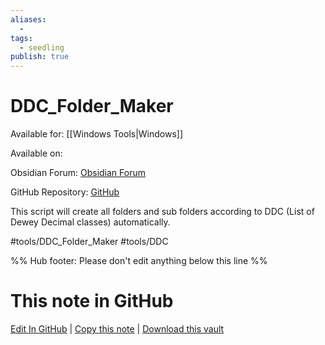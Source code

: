 ```yaml
---
aliases:
  -
tags: 
  - seedling
publish: true
---
```


# DDC_Folder_Maker

Available for: [[Windows Tools|Windows]]

Available on: 

  Obsidian Forum: <a href="https://forum.obsidian.md/t/ddc-automatic-folder-creation/31216">Obsidian Forum</a>
  
  GitHub Repository: <a href="https://github.com/llZektorll/DDC-Folder-Maker">GitHub</a>

This script will create all folders and sub folders according to DDC (List of Dewey Decimal classes) automatically.

#tools/DDC_Folder_Maker #tools/DDC

%% Hub footer: Please don't edit anything below this line %%

# This note in GitHub

<span class="git-footer">[Edit In GitHub](https://github.dev/obsidian-community/obsidian-hub/blob/main/02%20-%20Community%20Expansions/02.05%20All%20Community%20Expansions/Auxiliary%20Tools/DDC_Folder_Maker.md "git-hub-edit-note") | [Copy this note](https://raw.githubusercontent.com/obsidian-community/obsidian-hub/main/02%20-%20Community%20Expansions/02.05%20All%20Community%20Expansions/Auxiliary%20Tools/DDC_Folder_Maker.md "git-hub-copy-note") | [Download this vault](https://github.com/obsidian-community/obsidian-hub/archive/refs/heads/main.zip "git-hub-download-vault") </span>
